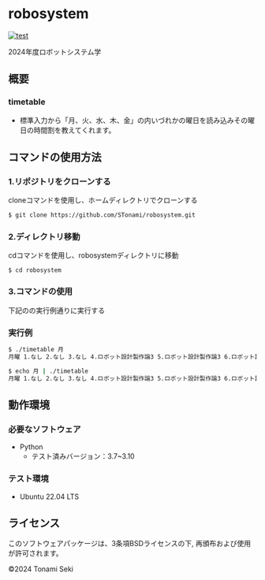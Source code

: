 # robosystem
[![test](https://github.com/STonami/robosystem/actions/workflows/test.yml/badge.svg)](https://github.com/STonami/robosystem/actions/workflows/test.yml)

2024年度ロボットシステム学

## 概要
### timetable
- 標準入力から「月、火、水、木、金」の内いづれかの曜日を読み込みその曜日の時間割を教えてくれます。

## コマンドの使用方法

### 1.リポジトリをクローンする
cloneコマンドを使用し、ホームディレクトリでクローンする
```bash
$ git clone https://github.com/STonami/robosystem.git
```

### 2.ディレクトリ移動
cdコマンドを使用し、robosystemディレクトリに移動
```
$ cd robosystem
```

### 3.コマンドの使用
下記のの実行例通りに実行する

### 実行例

```bash
$ ./timetable 月
月曜 1.なし 2.なし 3.なし 4.ロボット設計製作論3 5.ロボット設計製作論3 6.ロボット設計製作論3 7.ロボット設計製作論3 8.なし 9.なし 10.なし
```

```bash
$ echo 月 | ./timetable
月曜 1.なし 2.なし 3.なし 4.ロボット設計製作論3 5.ロボット設計製作論3 6.ロボット設計製作論3 7.ロボット設計製作論3 8.なし 9.なし 10.なし
```

## 動作環境

### 必要なソフトウェア
- Python
  - テスト済みバージョン：3.7~3.10
    
### テスト環境
- Ubuntu 22.04 LTS

## ライセンス
このソフトウェアパッケージは、3条項BSDライセンスの下, 再頒布および使用が許可されます。

©2024 Tonami Seki
